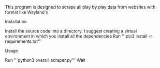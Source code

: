 This program is designed to scrape all play by play data from websites with format like Wayland's

Installation

Install the source code into a directory. 
I suggest creating a virtual environment in which you install all the dependencies
Run '''pip3 install -r requirements.txt'''

Usage

Run '''python3 overall_scraper.py'''
Wait
